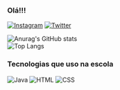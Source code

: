 ### Olá!!! 


[![Instagram](https://img.shields.io/badge/Instagram-E4405F?style=for-the-badge&logo=instagram&logoColor=white)](https://www.Instagram.com/mwrco__)
[![Twitter](https://img.shields.io/badge/Twitter-1DA1F2?style=for-the-badge&logo=twitter&logoColor=white)](https://www.twitter.com/Mwrco__)

![Anurag's GitHub stats](https://github-readme-stats.vercel.app/api?username=OMarcusPaulo&show_icons=true&theme=dark)
<br>
![Top Langs](https://github-readme-stats.vercel.app/api/top-langs/?username=oMarcusPaulo&hide_progress=true)


### Tecnologias que uso na escola

<div style="display : inline_block">
<img align ="Center" alt="Java" src="https://img.shields.io/badge/Java-ED8B00?style=for-the-badge&logo=openjdk&logoColor=white"/>

<img align ="Center" alt="HTML" src="https://img.shields.io/badge/HTML-239120?style=for-the-badge&logo=html5&logoColor=white"/>

<img align ="Center" alt="CSS" src="https://img.shields.io/badge/CSS-239120?&style=for-the-badge&logo=css3&logoColor=white"/>

</div>
